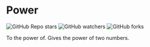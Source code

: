 # Power

![GitHub Repo stars](https://img.shields.io/github/stars/ghosthunter15/Power?style=plastic) ![GitHub watchers](https://img.shields.io/github/watchers/ghosthunter15/Power?style=plastic) ![GitHub forks](https://img.shields.io/github/forks/ghosthunter15/Power?style=plastic)

To the power of.
Gives the power of two numbers.
